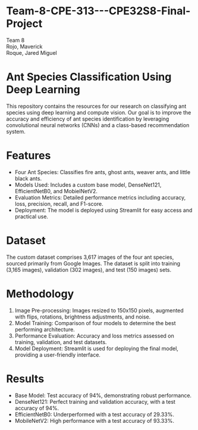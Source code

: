 # Team-8-CPE-313---CPE32S8-Final-Project
Team 8 <br>
Rojo, Maverick <br>
Roque, Jared Miguel
# Ant Species Classification Using Deep Learning
This repository contains the resources for our research on classifying ant species using deep learning and compute vision. Our goal is to improve the accuracy and efficiency of ant species identification by leveraging convolutional neural networks (CNNs) and a class-based recommendation system.
# Features
- Four Ant Species: Classifies fire ants, ghost ants, weaver ants, and little black ants.
- Models Used: Includes a custom base model, DenseNet121, EfficientNetB0, and MobielNetV2.
- Evaluation Metrics: Detailed performance metrics including accuracy, loss, precision, recall, and F1-score.
- Deployment: The model is deployed using Streamlit for easy access and practical use.
# Dataset
The custom dataset comprises 3,617 images of the four ant species, sourced primarily from Google Images. The dataset is split into training (3,165 images), validation (302 images), and test (150 images) sets.
# Methodology
1. Image Pre-processing: Images resized to 150x150 pixels, augmented with flips, rotations, brightness adjustments, and noise.
2. Model Training: Comparison of four models to determine the best performing architecture.
3. Performance Evaluation: Accuracy and loss metrics assessed on training, validation, and test datasets.
4. Model Deployment: Streamlit is used for deploying the final model, providing a user-friendly interface.
# Results
- Base Model: Test accuracy of 94%, demonstrating robust performance.
- DenseNet121: Perfect training and validation accuracy, with a test accuracy of 94%.
- EfficientNetB0: Underperformed with a test accuracy of 29.33%.
- MobileNetV2: High performance with a test accuracy of 93.33%.

